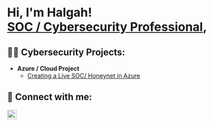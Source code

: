 <h1>Hi, I'm Halgah! 
  <br/><a href="https://www.linkedin.com/in/hgregorynau/"> SOC / Cybersecurity Professional</a>, </h1>

<h2>👨‍💻 Cybersecurity Projects:</h2>

- <b>Azure / Cloud Project</b>
  - [Creating a Live SOC/ Honeynet in Azure](github.com/hgregnau/Azure-SOC---HoneyNet)

<h2> 🤳 Connect with me:</h2>

[<img align="left" alt="JoshMadakor | LinkedIn" width="22px" src="https://cdn.jsdelivr.net/npm/simple-icons@v3/icons/linkedin.svg" />][linkedin]


[linkedin]: https://linkedin.com/in/hgregorynau

<!--
**joshmadakor1/joshmadakor1** is a ✨ _special_ ✨ repository because its `README.md` (this file) appears on your GitHub profile.

Here are some ideas to get you started:

- 🔭 I’m currently working on ...
- 🌱 I’m currently learning ...
- 👯 I’m looking to collaborate on ...
- 🤔 I’m looking for help with ...
- 💬 Ask me about ...
- 📫 How to reach me: ...
- 😄 Pronouns: ...
- ⚡ Fun fact: ...
-->

